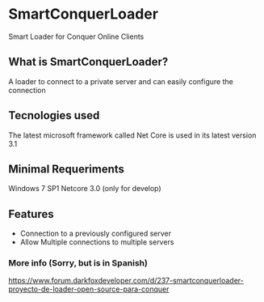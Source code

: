 # SmartConquerLoader
Smart Loader for Conquer Online Clients

## What is SmartConquerLoader?
A loader to connect to a private server and can easily configure the connection

## Tecnologies used
The latest microsoft framework called Net Core is used in its latest version 3.1

## Minimal Requeriments
Windows 7 SP1
Netcore 3.0 (only for develop)

## Features
- Connection to a previously configured server
- Allow Multiple connections to multiple servers

### More info (Sorry, but is in Spanish)
https://www.forum.darkfoxdeveloper.com/d/237-smartconquerloader-proyecto-de-loader-open-source-para-conquer
